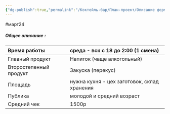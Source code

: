 ```yaml
---
{"dg-publish":true,"permalink":"/Коктейль-бар/План-проект/Описание формата/"}
---
```


#март24  
##### Общее описание : 


| Время работы           | среда - вск с 18 до 2:00 (1 смена)          |
| :--------------------- | :------------------------------------------ |
| Главный продукт        | Напиток (чаще алкогольный)                  |
| Второстепенный продукт | Закуска (перекус)                           |
| Площадь                | нужна кухня - цех заготовок, склад хранения |
| Публика                | молодой и средний возраст                   |
| Средний чек            | 1500р                                       |



